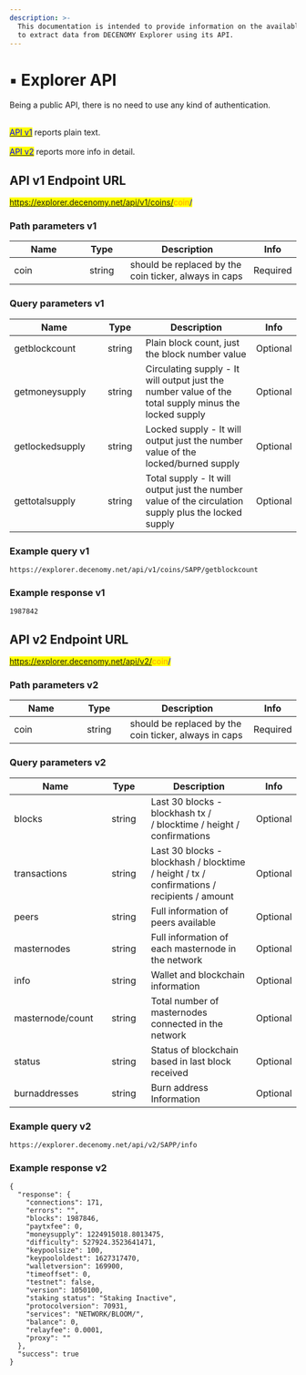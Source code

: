 ```yaml
---
description: >-
  This documentation is intended to provide information on the available methods
  to extract data from DECENOMY Explorer using its API.
---
```


# ▪ Explorer API

Being a public API, there is no need to use any kind of authentication.

\
[<mark style="color:blue;">API v1</mark>](explorer-api.md#api-v1-endpoint-url) reports plain text.\
\
[<mark style="color:blue;">API v2</mark>](explorer-api.md#api-v2-endpoint-url) reports more info in detail.



## API v1 Endpoint URL

<mark style="color:blue;">https://explorer.decenomy.net/api/v1/coins/</mark><mark style="color:orange;">coin</mark><mark style="color:blue;">/</mark>

### Path parameters v1

<table><thead><tr><th width="175">Name</th><th width="98" align="center">Type</th><th width="334">Description</th><th>Info</th></tr></thead><tbody><tr><td>coin</td><td align="center">string</td><td>should be replaced by the coin ticker, always in caps</td><td>Required</td></tr></tbody></table>

### Query parameters v1

<table><thead><tr><th width="176">Name</th><th width="94" align="center">Type</th><th width="337">Description</th><th>Info</th></tr></thead><tbody><tr><td>getblockcount</td><td align="center">string</td><td>Plain block count, just the block number value</td><td>Optional</td></tr><tr><td>getmoneysupply</td><td align="center">string</td><td>Circulating supply - It will output just the number value of the total supply minus the locked supply</td><td>Optional</td></tr><tr><td>getlockedsupply</td><td align="center">string</td><td>Locked supply - It will output just the number value of the locked/burned supply</td><td>Optional</td></tr><tr><td>gettotalsupply</td><td align="center">string</td><td>Total supply - It will output just the number value of the circulation supply plus the locked supply</td><td>Optional</td></tr></tbody></table>

### Example query v1

```
https://explorer.decenomy.net/api/v1/coins/SAPP/getblockcount
```

### Example response v1

```
1987842
```

## API v2 Endpoint URL

<mark style="color:blue;">https://explorer.decenomy.net/api/v2/</mark><mark style="color:orange;">coin</mark><mark style="color:blue;">/</mark>

### Path parameters v2

<table><thead><tr><th width="164">Name</th><th width="124" align="center">Type</th><th width="355">Description</th><th align="center">Info</th></tr></thead><tbody><tr><td>coin</td><td align="center">string</td><td>should be replaced by the coin ticker, always in caps</td><td align="center">Required</td></tr></tbody></table>

### Query parameters v2

<table><thead><tr><th width="163">Name</th><th width="122" align="center">Type</th><th width="355">Description</th><th>Info</th></tr></thead><tbody><tr><td>blocks</td><td align="center">string</td><td>Last 30 blocks - blockhash tx /<br>/ blocktime / height / confirmations</td><td>Optional</td></tr><tr><td>transactions</td><td align="center">string</td><td>Last 30 blocks - blockhash / blocktime / height / tx /<br>confirmations / recipients / amount</td><td>Optional</td></tr><tr><td>peers</td><td align="center">string</td><td>Full information of peers available</td><td>Optional</td></tr><tr><td>masternodes</td><td align="center">string</td><td>Full information of each masternode in the network</td><td>Optional</td></tr><tr><td>info</td><td align="center">string</td><td>Wallet and blockchain information</td><td>Optional</td></tr><tr><td>masternode/count</td><td align="center">string</td><td>Total number of masternodes connected in the network</td><td>Optional</td></tr><tr><td>status</td><td align="center">string</td><td>Status of blockchain based in last block received</td><td>Optional</td></tr><tr><td>burnaddresses</td><td align="center">string</td><td>Burn address Information</td><td>Optional</td></tr></tbody></table>

### Example query v2

```
https://explorer.decenomy.net/api/v2/SAPP/info
```

### Example response v2

```
{
  "response": {
    "connections": 171,
    "errors": "",
    "blocks": 1987846,
    "paytxfee": 0,
    "moneysupply": 1224915018.8013475,
    "difficulty": 527924.3523641471,
    "keypoolsize": 100,
    "keypoololdest": 1627317470,
    "walletversion": 169900,
    "timeoffset": 0,
    "testnet": false,
    "version": 1050100,
    "staking status": "Staking Inactive",
    "protocolversion": 70931,
    "services": "NETWORK/BLOOM/",
    "balance": 0,
    "relayfee": 0.0001,
    "proxy": ""
  },
  "success": true
}
```
